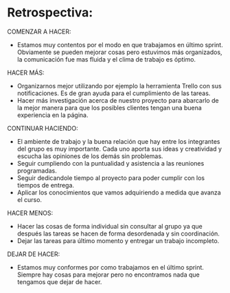 
# Retrospectiva:


COMENZAR A HACER: 

* Estamos muy contentos por el modo en que trabajamos en último sprint. Obviamente se pueden mejorar cosas pero estuvimos más organizados, la comunicación fue mas fluida y el clima de trabajo es óptimo.

HACER MÁS:

* Organizarnos mejor utilizando por ejemplo la herramienta Trello con sus notificaciones. Es de gran ayuda para el cumplimiento de las tareas.
* Hacer más investigación acerca de nuestro proyecto para abarcarlo de la mejor manera para que los posibles clientes tengan una buena experiencia en la página.

CONTINUAR HACIENDO:

* El ambiente de trabajo y la buena relación que hay entre los integrantes del grupo es muy importante. Cada uno aporta sus ideas y creatividad y escucha las opiniones de los demás sin problemas.
* Seguir cumpliendo con la puntualidad y asistencia a las reuniones programadas.
* Seguir dedicandole tiempo al proyecto para poder cumplir con los tiempos de entrega.
* Aplicar los conocimientos que vamos adquiriendo a medida que avanza el curso.

HACER MENOS:

* Hacer las cosas de forma individual sin consultar al grupo ya que después las tareas se hacen de forma desordenada y sin coordinación.
* Dejar las tareas para último momento y entregar un trabajo incompleto.

DEJAR DE HACER:

* Estamos muy conformes por como trabajamos en el último sprint. Siempre hay cosas para mejorar pero no encontramos nada que tengamos que dejar de hacer.


 

